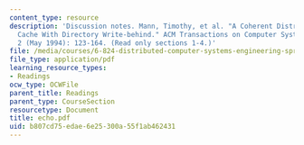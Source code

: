 ```yaml
---
content_type: resource
description: 'Discussion notes. Mann, Timothy, et al. "A Coherent Distributed File
  Cache With Directory Write-behind." ACM Transactions on Computer Systems 12, no.
  2 (May 1994): 123-164. (Read only sections 1-4.)'
file: /media/courses/6-824-distributed-computer-systems-engineering-spring-2006/b807cd75edae6e25300a55f1ab462431_echo.pdf
file_type: application/pdf
learning_resource_types:
- Readings
ocw_type: OCWFile
parent_title: Readings
parent_type: CourseSection
resourcetype: Document
title: echo.pdf
uid: b807cd75-edae-6e25-300a-55f1ab462431
---
```

